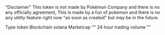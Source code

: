 "Disclaimer"
This token is not made by Pokémon Company and there is no any officially agreement, This is made by a fun of pokemon and there is no any utility feature right now "as soon as created" but may be in the future. 

Type token
Blockchain solana
Marketcap ""
24 hour trading volume ""
